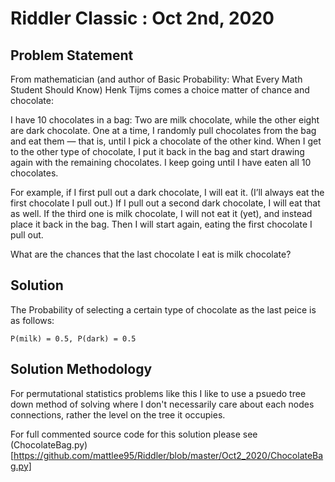 # Riddler Classic : Oct 2nd, 2020 




## Problem Statement

From mathematician (and author of Basic Probability: What Every Math Student Should Know) Henk Tijms comes a choice matter of chance and chocolate:

I have 10 chocolates in a bag: Two are milk chocolate, while the other eight are dark chocolate. One at a time, I randomly pull chocolates from the bag and eat them — that is, until I pick a chocolate of the other kind. When I get to the other type of chocolate, I put it back in the bag and start drawing again with the remaining chocolates. I keep going until I have eaten all 10 chocolates.

For example, if I first pull out a dark chocolate, I will eat it. (I’ll always eat the first chocolate I pull out.) If I pull out a second dark chocolate, I will eat that as well. If the third one is milk chocolate, I will not eat it (yet), and instead place it back in the bag. Then I will start again, eating the first chocolate I pull out.

What are the chances that the last chocolate I eat is milk chocolate?

## Solution

The Probability of selecting a certain type of chocolate as the last peice is as follows:

`P(milk) = 0.5, P(dark) = 0.5`

## Solution Methodology

For permutational statistics problems like this I like to use a psuedo tree down method of solving where I don't necessarily care about each nodes connections, rather the level on the tree it occupies.

For full commented source code for this solution please see (ChocolateBag.py)[https://github.com/mattlee95/Riddler/blob/master/Oct2_2020/ChocolateBag.py]
